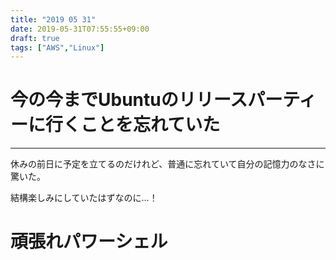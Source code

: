 ```yaml
---
title: "2019 05 31"
date: 2019-05-31T07:55:55+09:00
draft: true
tags: ["AWS","Linux"]
---
```

# 今の今までUbuntuのリリースパーティーに行くことを忘れていた
---
休みの前日に予定を立てるのだけれど、普通に忘れていて自分の記憶力のなさに驚いた。

結構楽しみにしていたはずなのに…！

# 頑張れパワーシェル

